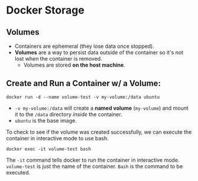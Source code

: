# Docker Storage

## Volumes
- Containers are ephemeral (they lose data once stopped).
- **Volumes** are a way to persist data outside of the container so it's not lost when the container is removed.
  - Volumes are stored **on the host machine**.

## Create and Run a Container w/ a Volume:
```
docker run -d --name volume-test -v my-volume:/data ubuntu
```
- ```-v my-volume:/data``` will create a **named volume** (```my-volume```) and mount it to the ```/data``` directory *inside* the container.
- ```ubuntu``` is the base image.

To check to see if the volume was created successfully, we can execute the container in interactive mode to use bash.
```
docker exec -it volume-test bash
```
The ```-it``` command tells docker to run the container in interactive mode. ```volume-test``` is just the name of the container. ```Bash``` is the command to be executed.
